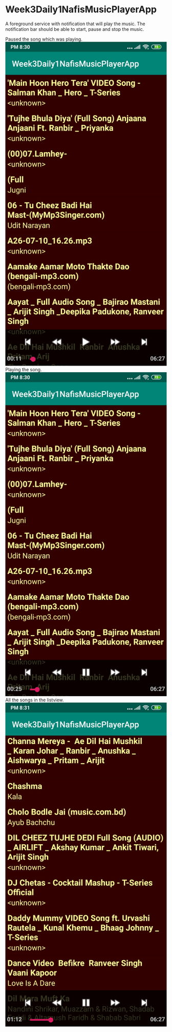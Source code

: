 # Week3Daily1NafisMusicPlayerApp
A foreground service with notification that will play the music. The notification bar should be able to start, pause and stop the music.

Paused the song which was playing.
![](app/src/main/res/drawable/screenshot_1.png)
Playing the song.
![](app/src/main/res/drawable/screenshot_2.png)
All the songs in the listview.
![](app/src/main/res/drawable/screenshot_3.png)
